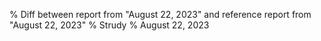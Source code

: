 % Diff between report from "August 22, 2023" and reference report from "August 22, 2023"
% Strudy
% August 22, 2023


